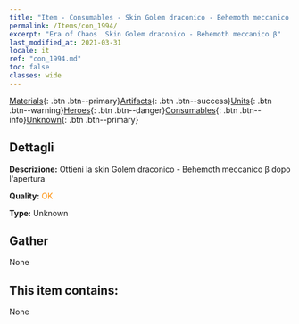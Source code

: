 ```yaml
---
title: "Item - Consumables - Skin Golem draconico - Behemoth meccanico β"
permalink: /Items/con_1994/
excerpt: "Era of Chaos  Skin Golem draconico - Behemoth meccanico β"
last_modified_at: 2021-03-31
locale: it
ref: "con_1994.md"
toc: false
classes: wide
---
```

 [Materials](/it/Items/){: .btn .btn--primary}[Artifacts](/it/Items/Artifacts/){: .btn .btn--success}[Units](/it/Items/Units/){: .btn .btn--warning}[Heroes](/it/Items/Heroes/){: .btn .btn--danger}[Consumables](/it/Items/Consumables/){: .btn .btn--info}[Unknown](/it/Items/Unknown/){: .btn .btn--primary}

## Dettagli
 **Descrizione:** Ottieni la skin Golem draconico - Behemoth meccanico β dopo l'apertura

 **Quality:** <span style="color: #FF8C00">OK</span>

 **Type:** Unknown

## Gather

  None

## This item contains:

  None


